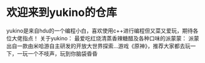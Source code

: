 # 欢迎来到yukino的仓库
yukino是来自hdu的一个编程小白，喜欢使用c++进行编程但又菜又爱玩，期待各位大佬指点！
关于yukino：
最爱吃红烧清蒸香辣糖醋及各种口味的派蒙蒙：
派蒙出自一款由米哈游自主研发的开放大世界探索...游戏《原神》，推荐大家都去玩一下，一玩一个不吱声，玩到你脑袋昏昏